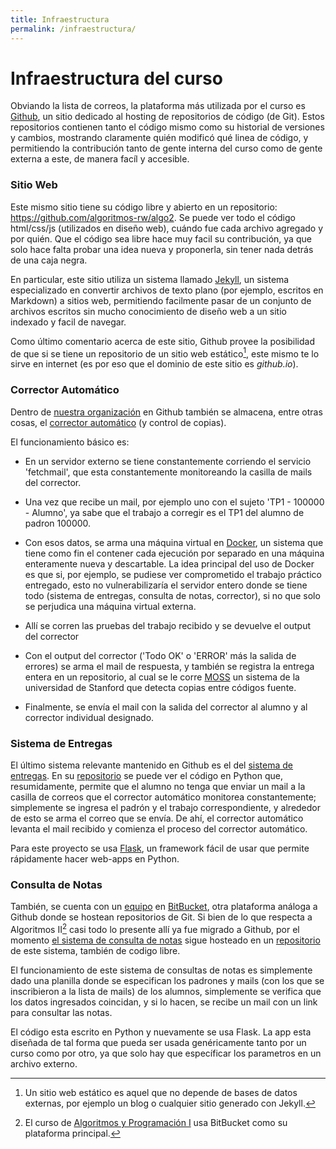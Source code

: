```yaml
---
title: Infraestructura
permalink: /infraestructura/
---
```


Infraestructura del curso
=========

Obviando la lista de correos, la plataforma más utilizada por el curso es [Github](http://github.com/), un sitio dedicado al hosting de repositorios de código (de Git). Estos repositorios contienen tanto el código mismo como su historial de versiones y cambios, mostrando claramente quién modificó qué linea de código, y permitiendo la contribución tanto de gente interna del curso como de gente externa a este, de manera facíl y accesible.

### Sitio Web

Este mismo sitio tiene su código libre y abierto en un repositorio: <https://github.com/algoritmos-rw/algo2>. Se puede ver todo el código html/css/js (utilizados en diseño web), cuándo fue cada archivo agregado y por quién. Que el código sea libre hace muy facil su contribución, ya que solo hace falta probar una idea nueva y proponerla, sin tener nada detrás de una caja negra.

En particular, este sitio utiliza un sistema llamado [Jekyll](https://jekyllrb.com/), un sistema especializado en convertir archivos de texto plano (por ejemplo, escritos en Markdown) a sitios web, permitiendo facilmente pasar de un conjunto de archivos escritos sin mucho conocimiento de diseño web a un sitio indexado y facil de navegar.

Como último comentario acerca de este sitio, Github provee la posibilidad de que si se tiene un repositorio de un sitio web estático[^1], este mismo te lo sirve en internet (es por eso que el dominio de este sitio es *github.io*).

### Corrector Automático

Dentro de [nuestra organización](https://github.com/algoritmos-rw/) en Github también se almacena, entre otras cosas, el [corrector automático](https://github.com/algoritmos-rw/corrector/tree/fiuba) (y control de copias).

El funcionamiento básico es:

* En un servidor externo se tiene constantemente corriendo el servicio 'fetchmail', que esta constantemente monitoreando la casilla de mails del corrector.

* Una vez que recibe un mail, por ejemplo uno con el sujeto 'TP1 - 100000 - Alumno', ya sabe que el trabajo a corregir es el TP1 del alumno de padron 100000.

* Con esos datos, se arma una máquina virtual en [Docker](https://hub.docker.com/r/algoritmosrw/corrector/), un sistema que tiene como fin el contener cada ejecución por separado en una máquina enteramente nueva y descartable. La idea principal del uso de Docker es que si, por ejemplo, se pudiese ver comprometido el trabajo práctico entregado, esto no vulnerabilizaría el servidor entero donde se tiene todo (sistema de entregas, consulta de notas, corrector), si no que solo se perjudica una máquina virtual externa.

* Allí se corren las pruebas del trabajo recibido y se devuelve el output del corrector

* Con el output del corrector ('Todo OK' o 'ERROR' más la salida de errores) se arma el mail de respuesta, y también se registra la entrega entera en un repositorio, al cual se le corre [MOSS](http://theory.stanford.edu/~aiken/moss/) un sistema de la universidad de Stanford que detecta copias entre códigos fuente.

* Finalmente, se envía el mail con la salida del corrector al alumno y al corrector individual designado.

### Sistema de Entregas

El último sistema relevante mantenido en Github es el del [sistema de entregas]({{site.entregas}}). En su [repositorio](https://github.com/algoritmos-rw/algo2_sistema_entregas) se puede ver el código en Python que, resumidamente, permite que el alumno no tenga que enviar un mail a la casilla de correos que el corrector automático monitorea constantemente; simplemente se ingresa el padrón y el trabajo correspondiente, y alrededor de esto se arma el correo que se envía. De ahí, el corrector automático levanta el mail recibido y comienza el proceso del corrector automático.

Para este proyecto se usa [Flask](https://palletsprojects.com/p/flask/), un framework fácil de usar que permite rápidamente hacer web-apps en Python.

### Consulta de Notas

También, se cuenta con un [equipo](http://bitbucket.org/fiuba7540) en [BitBucket](https://bitbucket.org/), otra plataforma análoga a Github donde se hostean repositorios de Git. Si bien de lo que respecta a Algoritmos II[^2] casi todo lo presente allí ya fue migrado a Github, por el momento [el sistema de consulta de notas]({{site.notas}}) sigue hosteado en un [repositorio](https://bitbucket.org/fiuba7540/consultar-notas/src/master/) de este sistema, también de codigo libre.

El funcionamiento de este sistema de consultas de notas es simplemente dado una planilla donde se especifican los padrones y mails (con los que se inscribieron a la lista de mails) de los alumnos, simplemente se verifica que los datos ingresados coincidan, y si lo hacen, se recibe un mail con un link para consultar las notas.

El código esta escrito en Python y nuevamente se usa Flask. La app esta diseñada de tal forma que pueda ser usada genéricamente tanto por un curso como por otro, ya que solo hay que específicar los parametros en un archivo externo.

[^1]: Un sitio web estático es aquel que no depende de bases de datos externas, por ejemplo un blog o cualquier sitio generado con Jekyll.
[^2]: El curso de [Algoritmos y Programación I]({{site.algo1}}) usa BitBucket como su plataforma principal.
